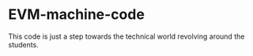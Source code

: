 # EVM-machine-code
This code is just a step towards the technical world revolving around the students.
